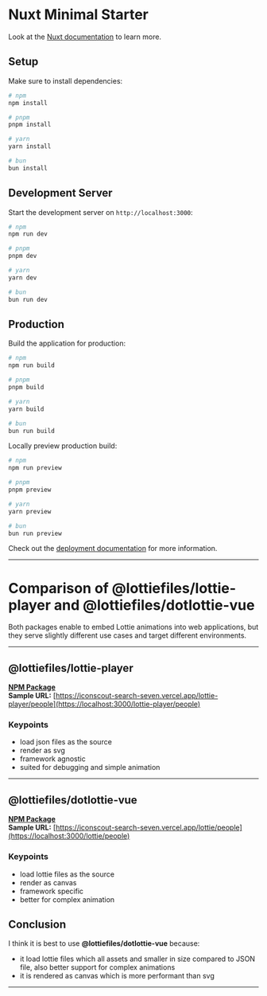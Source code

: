 # Nuxt Minimal Starter

Look at the [Nuxt documentation](https://nuxt.com/docs/getting-started/introduction) to learn more.

## Setup

Make sure to install dependencies:

```bash
# npm
npm install

# pnpm
pnpm install

# yarn
yarn install

# bun
bun install
```

## Development Server

Start the development server on `http://localhost:3000`:

```bash
# npm
npm run dev

# pnpm
pnpm dev

# yarn
yarn dev

# bun
bun run dev
```

## Production

Build the application for production:

```bash
# npm
npm run build

# pnpm
pnpm build

# yarn
yarn build

# bun
bun run build
```

Locally preview production build:

```bash
# npm
npm run preview

# pnpm
pnpm preview

# yarn
yarn preview

# bun
bun run preview
```

Check out the [deployment documentation](https://nuxt.com/docs/getting-started/deployment) for more information.

---

# Comparison of @lottiefiles/lottie-player and @lottiefiles/dotlottie-vue

Both packages enable to embed Lottie animations into web applications, but they serve slightly different use cases and target different environments.

---

## @lottiefiles/lottie-player

**[NPM Package](https://www.npmjs.com/package/@lottiefiles/lottie-player)**  
**Sample URL:** [https://iconscout-search-seven.vercel.app/lottie-player/people](https://localhost:3000/lottie-player/people)

### Keypoints

- load json files as the source
- render as svg
- framework agnostic
- suited for debugging and simple animation

---

## @lottiefiles/dotlottie-vue

**[NPM Package](https://www.npmjs.com/package/@lottiefiles/dotlottie-vue)**  
**Sample URL:** [https://iconscout-search-seven.vercel.app/lottie/people](https://localhost:3000/lottie/people)

### Keypoints

- load lottie files as the source
- render as canvas
- framework specific
- better for complex animation

## Conclusion

I think it is best to use **@lottiefiles/dotlottie-vue** because:

- it load lottie files which all assets and smaller in size compared to JSON file, also better support for complex animations
- it is rendered as canvas which is more performant than svg

---
